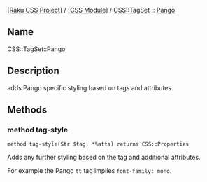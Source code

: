 [[Raku CSS Project]](https://css-raku.github.io)
 / [[CSS Module]](https://css-raku.github.io/CSS-raku)
 / [CSS::TagSet](https://css-raku.github.io/CSS-raku/CSS/TagSet)
 :: [Pango](https://css-raku.github.io/CSS-raku/CSS/TagSet/Pango)

Name
----

CSS::TagSet::Pango

Description
-----------

adds Pango specific styling based on tags and attributes.

Methods
-------

### method tag-style

    method tag-style(Str $tag, *%atts) returns CSS::Properties

Adds any further styling based on the tag and additional attributes.

For example the Pango `tt` tag implies `font-family: mono`.

